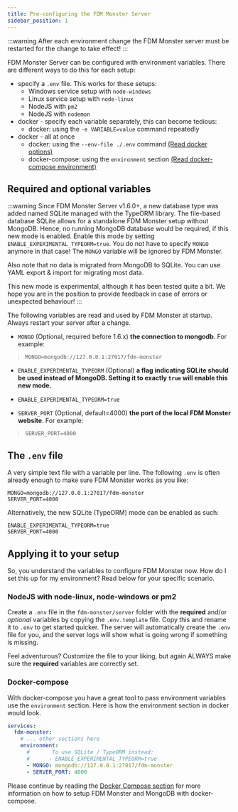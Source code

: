 ```yaml
---
title: Pre-configuring the FDM Monster Server
sidebar_position: 1
---
```


:::warning
After each environment change the FDM Monster server must be restarted for the change to take effect!
:::

FDM Monster Server can be configured with environment variables. There are different ways to do this for each setup:

- specify a `.env` file. This works for these setups:
  - Windows service setup with `node-windows`
  - Linux service setup with `node-linux`
  - NodeJS with `pm2`
  - NodeJS with `nodemon`
- docker - specify each variable separately, this can become tedious:
  - docker: using the `-e VARIABLE=value` command repeatedly
- docker - all at once
  - docker: using the `--env-file ./.env`
    command [(Read docker options)](https://docs.docker.com/engine/reference/commandline/run/#options)
  - docker-compose: using the `environment`
    section [(Read docker-compose environment)](https://docs.docker.com/compose/environment-variables/)

## Required and optional variables

:::warning
Since FDM Monster Server v1.6.0+, a new database type was added named SQLite managed with the TypeORM library.
The file-based database SQLite allows for a standalone FDM Monster setup without MongoDB.
Hence, no running MongoDB database would be required, if this new mode is enabled.
Enable this mode by setting `ENABLE_EXPERIMENTAL_TYPEORM=true`. You do not have to specify `MONGO` anymore in that case!
The `MONGO` variable will be ignored by FDM Monster.

Also note that no data is migrated from MongoDB to SQLite. You can use YAML export & import for migrating most data.

This new mode is experimental, although it has been tested quite a bit. We hope you are in the position to provide
feedback
in case of errors or unexpected behaviour!
:::

The following variables are read and used by FDM Monster at startup. Always restart your server after a change.

- `MONGO` (Optional, required before 1.6.x) **the connection to mongodb**. For example:

> `MONGO=mongodb://127.0.0.1:27017/fdm-monster`

- `ENABLE_EXPERIMENTAL_TYPEORM` (Optional) **a flag indicating SQLite should be used instead of MongoDB. Setting it to
  exactly `true` will enable this new mode.**

- `ENABLE_EXPERIMENTAL_TYPEORM=true`

- `SERVER_PORT` (Optional, default=4000) **the port of the local FDM Monster website**. For example:

> `SERVER_PORT=4000`

## The `.env` file

A very simple text file with a variable per line. The following `.env` is often already enough to make sure FDM Monster
works as you like:

```dotenv
MONGO=mongodb://127.0.0.1:27017/fdm-monster
SERVER_PORT=4000
```

Alternatively, the new SQLite (TypeORM) mode can be enabled as such:

```dotenv
ENABLE_EXPERIMENTAL_TYPEORM=true
SERVER_PORT=4000
```

## Applying it to your setup

So, you understand the variables to configure FDM Monster now. How do I set this up for my environment? Read below for
your specific scenario.

### NodeJS with node-linux, node-windows or pm2

Create a `.env` file in the `fdm-monster/server` folder with the **required** and/or _optional_ variables by copying
the `.env.template` file.
Copy this and rename it to `.env` to get started quicker.
The server will automatically create the `.env` file for you, and the server logs will show what is going wrong if
something is missing.

Feel adventurous? Customize the file to your liking, but again ALWAYS make sure the **required** variables are correctly
set.

### Docker-compose

With docker-compose you have a great tool to pass environment variables use the `environment` section.
Here is how the environment section in docker would look.

```yaml
services:
  fdm-monster:
    # ... other sections here
    environment:
      #       To use SQLite / TypeORM instead:
      #      - ENABLE_EXPERIMENTAL_TYPEORM=true
      - MONGO: mongodb://127.0.0.1:27017/fdm-monster
      - SERVER_PORT: 4000
```

Please continue by reading the [Docker Compose section](../0_installing/docker_compose.md) for more information on how
to setup FDM Monster and MongoDB with docker-compose.
